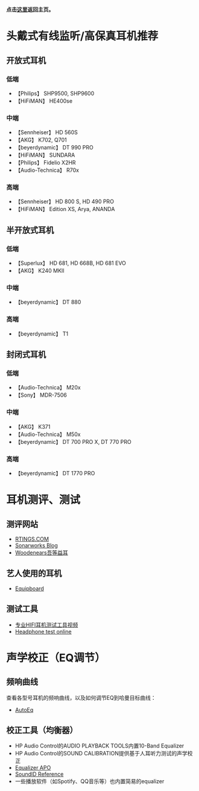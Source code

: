 **点击[这里](https://lambdacdm.github.io/Music-Laboratory/)返回主页。**

# 头戴式有线监听/高保真耳机推荐

## 开放式耳机

### 低端
* 【Philips】 SHP9500, SHP9600
* 【HiFiMAN】 HE400se

### 中端
* 【Sennheiser】 HD 560S
* 【AKG】 K702, Q701
* 【beyerdynamic】 DT 990 PRO
* 【HiFiMAN】 SUNDARA
* 【Philips】 Fidelio X2HR
* 【Audio-Technica】 R70x

### 高端
* 【Sennheiser】 HD 800 S, HD 490 PRO
* 【HiFiMAN】 Edition XS, Arya, ANANDA

## 半开放式耳机

### 低端
* 【Superlux】 HD 681, HD 668B, HD 681 EVO
* 【AKG】 K240 MKII

### 中端
* 【beyerdynamic】 DT 880

### 高端
* 【beyerdynamic】 T1

## 封闭式耳机

### 低端
* 【Audio-Technica】 M20x
* 【Sony】 MDR-7506

### 中端
* 【AKG】 K371
* 【Audio-Technica】 M50x
* 【beyerdynamic】 DT 700 PRO X, DT 770 PRO

### 高端
* 【beyerdynamic】 DT 1770 PRO


# 耳机测评、测试
## 测评网站
* [RTINGS.COM](https://www.rtings.com/headphones/)
* [Sonarworks Blog](https://www.sonarworks.com/blog)
* [Woodenears吾等益耳](https://www.woodenears.com/)

## 艺人使用的耳机
* [Equipboard](https://equipboard.com/)

## 测试工具
* [专业HIFI耳机测试工具视频](https://www.bilibili.com/video/BV1dJ411W7Rd/)
* [Headphone test online](https://webcammictest.com/headphones/)

# 声学校正（EQ调节）
## 频响曲线
查看各型号耳机的频响曲线，以及如何调节EQ到哈曼目标曲线：

* [AutoEq](https://autoeq.app/)

## 校正工具（均衡器）
* HP Audio Control的AUDIO PLAYBACK TOOLS内置10-Band Equalizer
* HP Audio Control的SOUND CALIBRATION提供基于人耳听力测试的声学校正
* [Equalizer APO](https://equalizerapo.com/)
* [SoundID Reference](https://www.sonarworks.com/soundid-reference)
* 一些播放软件（如Spotify、QQ音乐等）也内置简易的equalizer

